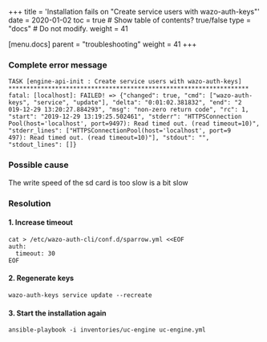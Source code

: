 +++
title = 'Installation fails on "Create service users with wazo-auth-keys"'
date = 2020-01-02
toc = true  # Show table of contents? true/false
type = "docs"  # Do not modify.
weight = 41

[menu.docs]
  parent = "troubleshooting"
  weight = 41
+++
### Complete error message
```
TASK [engine-api-init : Create service users with wazo-auth-keys] *******************************************************************
fatal: [localhost]: FAILED! => {"changed": true, "cmd": ["wazo-auth-keys", "service", "update"], "delta": "0:01:02.381832", "end": "2
019-12-29 13:20:27.884293", "msg": "non-zero return code", "rc": 1, "start": "2019-12-29 13:19:25.502461", "stderr": "HTTPSConnection
Pool(host='localhost', port=9497): Read timed out. (read timeout=10)", "stderr_lines": ["HTTPSConnectionPool(host='localhost', port=9
497): Read timed out. (read timeout=10)"], "stdout": "", "stdout_lines": []}
```
### Possible cause
The write speed of the sd card is too slow is a bit slow

### Resolution
#### 1. Increase timeout
```
cat > /etc/wazo-auth-cli/conf.d/sparrow.yml <<EOF
auth:
  timeout: 30
EOF
```
#### 2. Regenerate keys
```
wazo-auth-keys service update --recreate
```
#### 3. Start the installation again
```
ansible-playbook -i inventories/uc-engine uc-engine.yml
```

